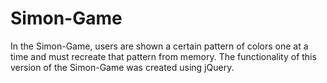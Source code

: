 # Simon-Game
In the Simon-Game, users are shown a certain pattern of colors one at a time and must recreate that pattern from memory. The functionality of this version of the Simon-Game was created using jQuery.
